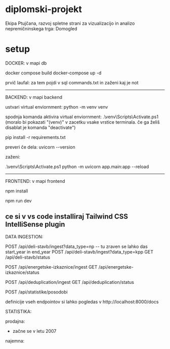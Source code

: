 # diplomski-projekt
Ekipa Ptujčana, razvoj spletne strani za vizualizacijo in analizo nepremičninskega trga: Domogled


# setup

DOCKER:
v mapi db

docker compose build
docker-compose up -d

prvič laufal:
za tem pojdi v sql commands.txt in zaženi kaj je not

-------------------------
BACKEND:
v mapi backend

ustvari virtual enviornment:
python -m venv venv

spodnja komanda aktivira virtual enviornment:
.\venv\Scripts\Activate.ps1
(moralo bi pokazati "(venv)" v zacetku vsake vrstice terminala. če ga želiš disablat je komanda "deactivate")



pip install -r requirements.txt

preveri če dela:
uvicorn --version

zaženi:

.\venv\Scripts\Activate.ps1
python -m uvicorn app.main:app --reload

------------------------
FRONTEND:
v mapi frontend

npm install

npm run dev	

ce si v vs code installiraj Tailwind CSS IntelliSense plugin
------------------------
DATA INGESTION:


POST /api/deli-stavb/ingest?data_type=np   -- tu zraven se lahko das start_year in end_year
POST /api/deli-stavb/ingest?data_type=kpp
GET /api/deli-stavb/status

POST /api/energetske-izkaznice/ingest
GET  /api/energetske-izkaznice/status

POST /api/deduplication/ingest
GET /api/deduplication/status

POST /api/statistike/posodobi

definicije vseh endpointov si lahko pogledas v http://localhost:8000/docs


STATISTIKA:

prodajna:
- začne se v letu 2007

najemna: